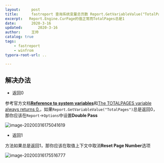 ```yaml
---
layout:     post
title:      fastreport 查询系统变量总页数 Report.GetVariableValue("TotalPages")总是返回1
excerpt:   Report.Engine.CurPage的值正常而TotalPages总是1
date:       2020-3-16
updated:       2020-3-16
author:     王帅
catalog: true
tags:
    - fastreport
    - winfrom
typora-root-url: ..

---
```




## 解决办法

* 返回0

参考官方文档[**Reference to system variables**](https://www.fast-report.com/documentation/UserManFrNET-en/index.html?usesystemvariablesinexpressions.htm)和[The TOTALPAGES variable always returns 0.](https://www.fast-report.com/en/faq/3/24/)，如果`Report.GetVariableValue("TotalPages")`总是返回0，那你应该在`Report`→`Options`中设置**Double Pass**

![image-20200316175041619](/img/fastreport_doublepass.png)

* 返回1

方法如果总是返回1，那你应该在取值上下文中取消**Reset Page Number**选项

![image-20200316175516777](/img/fastreport_GroupSetResetPageNumber.png)

